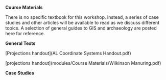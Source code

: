 **Course Materials**

There is no specific textbook for this workshop. Instead, a series of case studies and other articles will be available to read as we discuss different topics. A selection of general guides to GIS and archaeology are posted here for reference.

**General Texts**
<br> 

[Projections handout](AL Coordinate Systems Handout.pdf)

[projections handout](modules/Course Materials/Wilkinson Manuring.pdf)


**Case Studies**
